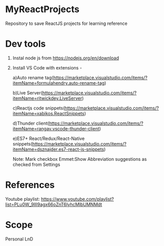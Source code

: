 # MyReactProjects
Repository to save ReactJS projects for learning reference

# Dev tools
1) Instal node js from https://nodejs.org/en/download
2) Install VS Code with extensions - 

    a)Auto rename tag(https://marketplace.visualstudio.com/items/?itemName=formulahendry.auto-rename-tag)
   
    b)Live Server(https://marketplace.visualstudio.com/items/?itemName=ritwickdey.LiveServer)
   
    c)Reactjs code snippets(https://marketplace.visualstudio.com/items/?itemName=xabikos.ReactSnippets)
   
    d)Thunder client(https://marketplace.visualstudio.com/items/?itemName=rangav.vscode-thunder-client)
   
    e)ES7+ React/Redux/React-Native snippets(https://marketplace.visualstudio.com/items/?itemName=dsznajder.es7-react-js-snippets)

    Note: Mark checkbox Emmet:Show Abbreviation suggestions as checked from Settings

# References
Youtube playlist: https://www.youtube.com/playlist?list=PLu0W_9lII9agx66oZnT6IyhcMIbUMNMdt

# Scope
Personal LnD
